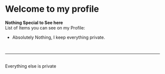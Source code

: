 # Welcome to my profile
**Nothing Special to See here** <br>
List of Items you can see on my Profile:
<ul>
  <li>Absolutely Nothing, I keep everything private.</li>
  </ul>
 <br>
<hr>
<br>
Everything else is private
